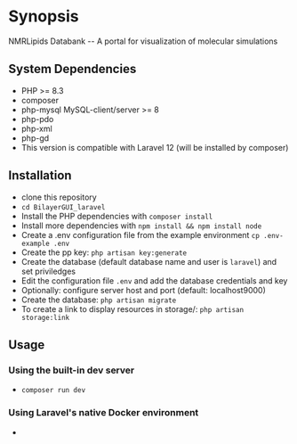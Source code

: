 # Synopsis

NMRLipids Databank -- A portal for visualization of molecular simulations


## System Dependencies

 * PHP >= 8.3
 * composer
 * php-mysql MySQL-client/server >= 8
 * php-pdo
 * php-xml
 * php-gd
 * This version is compatible with Laravel 12 (will be installed by composer)

## Installation

* clone this repository
* ``` cd BilayerGUI_laravel ```
* Install the PHP dependencies with ``` composer install ```
* Install more dependencies with ``` npm install && npm install node ```
* Create a .env configuration file from the example environment ``` cp .env-example .env ```
* Create the pp key: ``` php artisan key:generate ```
* Create the database (default database name and user is ```laravel```) and set priviledges
* Edit the configuration file ```.env``` and add the database credentials and key
* Optionally: configure server host and port (default: localhost9000)
* Create the database: ``` php artisan migrate ```
* To create a link to display resources in storage/: ``` php artisan storage:link ```

## Usage

### Using the built-in dev server

* ``` composer run dev ```

### Using Laravel's native Docker environment

* 

